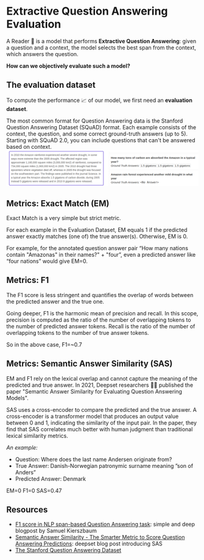 # Extractive Question Answering Evaluation

A Reader 📖 is a model that performs **Extractive Question Answering**: given a question and a context, the model selects the best span from the context, which answers the question.

**How can we objectively evaluate such a model?**

## The evaluation dataset
To compute the performance 📈 of our model, we first need an **evaluation dataset**.

The most common format for Question Answering data is the Stanford Question Answering Dataset (SQuAD) format.
Each example consists of the context, the question, and some correct ground-truth answers (up to 5). Starting with SQuAD 2.0, you can include questions that can't be answered based on context.
![Some examples from the official SQuAD 2.0 dataset](../images/squad.png)

## Metrics: Exact Match (EM)
Exact Match is a very simple but strict metric.

For each example in the Evaluation Dataset, EM equals 1 if the predicted answer exactly matches (one of) the true answer(s). Otherwise, EM is 0.

For example, for the annotated question answer pair “How many nations contain "Amazonas" in their names?" + "four”, even a predicted answer like “four nations” would give EM=0.

## Metrics: F1
The F1 score is less stringent and quantifies the overlap of words between the predicted answer and the true one.

Going deeper, F1 is the harmonic mean of precision and recall.
In this scope, precision is computed as the ratio of the number of overlapping tokens to the number of predicted answer tokens. Recall is the ratio of the number of overlapping tokens to the number of true answer tokens.

So in the above case, F1=~0.7

## Metrics: Semantic Answer Similarity (SAS)
EM and F1 rely on the lexical overlap and cannot capture the meaning of the predicted and true answer.
In 2021, Deepset researchers 🧑‍💻 published the paper "Semantic Answer Similarity for Evaluating Question Answering Models".

SAS uses a cross-encoder to compare the predicted and the true answer.
A cross-encoder is a transformer model that produces an output value between 0 and 1, indicating the similarity of the input pair.
In the paper, they find that SAS correlates much better with human judgment than traditional lexical similarity metrics.

*An example:*
- Question: Where does the last name Andersen originate from?
- True Answer: Danish-Norwegian patronymic surname meaning ”son of Anders”
- Predicted Answer: Denmark

EM=0
F1=0
SAS=0.47


## Resources
- [F1 score in NLP span-based Question Answering task](https://kierszbaumsamuel.medium.com/f1-score-in-nlp-span-based-qa-task-5b115a5e7d41): simple and deep blogpost by Samuel Kierszbaum
- [Semantic Answer Similarity - The Smarter Metric to Score Question Answering Predictions](https://www.deepset.ai/blog/semantic-answer-similarity-to-evaluate-qa): deepset blog post introducing SAS
- [The Stanford Question Answering Dataset](https://rajpurkar.github.io/SQuAD-explorer/)
